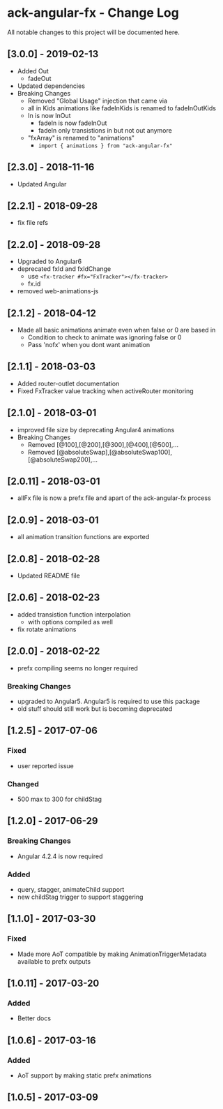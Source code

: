 # ack-angular-fx - Change Log
All notable changes to this project will be documented here.

## [3.0.0] - 2019-02-13
- Added Out
  - fadeOut
- Updated dependencies
- Breaking Changes
  - Removed "Global Usage" injection that came via 
  - all in Kids animations like fadeInKids is renamed to fadeInOutKids
  - In is now InOut
    - fadeIn is now fadeInOut
    - fadeIn only transistions in but not out anymore
  - "fxArray" is renamed to "animations"
    - `import { animations } from "ack-angular-fx"`

## [2.3.0] - 2018-11-16
- Updated Angular

## [2.2.1] - 2018-09-28
- fix file refs

## [2.2.0] - 2018-09-28
- Upgraded to Angular6
- deprecated fxId and fxIdChange
  - use `<fx-tracker #fx="FxTracker"></fx-tracker>`
  - fx.id
- removed web-animations-js

## [2.1.2] - 2018-04-12
- Made all basic animations animate even when false or 0 are based in
  - Condition to check to animate was ignoring false or 0
  - Pass 'nofx' when you dont want animation

## [2.1.1] - 2018-03-03
- Added router-outlet documentation
- Fixed FxTracker value tracking when activeRouter monitoring

## [2.1.0] - 2018-03-01
- improved file size by deprecating Angular4 animations
- Breaking Changes
  - Removed [@100],[@200],[@300],[@400],[@500],...
  - Removed [@absoluteSwap],[@absoluteSwap100],[@absoluteSwap200],...

## [2.0.11] - 2018-03-01
- allFx file is now a prefx file and apart of the ack-angular-fx process

## [2.0.9] - 2018-03-01
- all animation transition functions are exported

## [2.0.8] - 2018-02-28
- Updated README file

## [2.0.6] - 2018-02-23
- added transistion function interpolation
  - with options compiled as well
- fix rotate animations

## [2.0.0] - 2018-02-22
- prefx compiling seems no longer required
### Breaking Changes
- upgraded to Angular5. Angular5 is required to use this package
- old stuff should still work but is becoming deprecated

## [1.2.5] - 2017-07-06
### Fixed
- user reported issue
### Changed
- 500 max to 300 for childStag

## [1.2.0] - 2017-06-29
### Breaking Changes
- Angular 4.2.4 is now required
### Added
- query, stagger, animateChild support
- new childStag trigger to support staggering

## [1.1.0] - 2017-03-30
### Fixed
- Made more AoT compatible by making AnimationTriggerMetadata available to prefx outputs

## [1.0.11] - 2017-03-20
### Added
- Better docs

## [1.0.6] - 2017-03-16
### Added
- AoT support by making static prefx animations

## [1.0.5] - 2017-03-09
